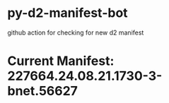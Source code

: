 # py-d2-manifest-bot
github action for checking for new d2 manifest

# Current Manifest: 227664.24.08.21.1730-3-bnet.56627